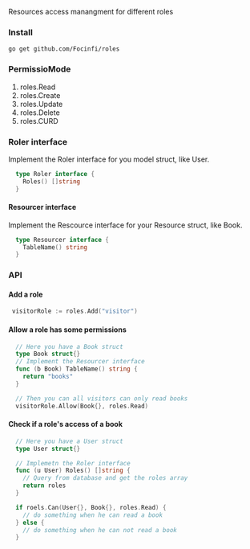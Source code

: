 Resources access manangment for different roles

### Install 

`go get github.com/Focinfi/roles`


### PermissioMode
  1. roles.Read
  2. roles.Create
  3. roles.Update
  4. roles.Delete
  5. roles.CURD

### Roler interface

Implement the Roler interface for you model struct, like User.

```go
  type Roler interface {
    Roles() []string
  }
```

#### Resourcer interface

Implement the Rescource interface for your Resource struct, like Book.

```go
  type Resourcer interface {
    TableName() string
  }

```
  
### API

#### Add a role

```go
 visitorRole := roles.Add("visitor")
```

#### Allow a role has some permissions

```go
  // Here you have a Book struct
  type Book struct{}
  // Implement the Resourcer interface
  func (b Book) TableName() string {
    return "books"
  }

  // Then you can all visitors can only read books
  visitorRole.Allow(Book{}, roles.Read)
```

#### Check if a role's access of a book

```go
  // Here you have a User struct
  type User struct{}

  // Implemetn the Roler interface
  func (u User) Roles() []string {
    // Query from database and get the roles array
    return roles 
  }

  if roels.Can(User{}, Book{}, roles.Read) {
    // do something when he can read a book
  } else {
    // do something when he can not read a book
  }
```

